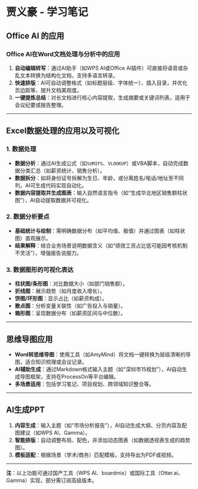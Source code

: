 # 贾义豪 - 学习笔记  

## Office AI 的应用  

### Office AI在Word文档处理与分析中的应用  
1. **自动编辑转写**：通过AI助手（如WPS AI或Office AI插件）可直接将语音或杂乱文本转换为结构化文档，支持多语言转录。  
2. **快速排版**：AI可自动调整格式（如标题层级、字体统一）、插入目录，并优化页边距等，提升文档美观度。  
3. **一键提炼总结**：对长文档进行核心内容提取，生成摘要或关键词列表，适用于会议纪要或报告整理。  

---

## Excel数据处理的应用以及可视化  

### 1. 数据处理  
- **数据分析**：通过AI生成公式（如`SUMIFS`、`VLOOKUP`）或VBA脚本，自动完成数据分类汇总（如薪资统计、销售分析）。  
- **数据拆分**：如将身份证号拆解为生日、年龄，或分离姓名/电话/地址至不同列，AI可生成代码实现自动化。  
- **数据内容提取并生成图表**：输入自然语言指令（如“生成华北地区销售额柱状图”），AI自动提取数据并可视化。  

### 2. 数据分析要点  
- **基础统计与绘制**：需明确数据分布（如平均值、极值）并通过图表（如柱状图）直观展示。  
- **结果解释**：结合业务场景说明数据含义（如“绩效工资占比低可能因考核机制不灵活”），增强报告说服力。  

### 3. 数据图形的可视化表达  
- **柱状图/条形图**：对比数据大小（如部门销售额）。  
- **折线图**：展示趋势（如月度收入增长）。  
- **饼图/环形图**：显示占比（如薪资构成）。  
- **散点图**：分析变量关联性（如广告投入与销量）。  
- **箱形图**：呈现数据分布（如薪资区间与中位数）。  

---

## 思维导图应用  
- **Word转思维导图**：使用工具（如AmyMind）将文档一键转换为层级清晰的导图，适合知识梳理或会议记录。  
- **AI辅助生成**：通过Markdown格式输入主题（如“深圳市15规划”），AI自动生成导图框架，支持在ProcessOn等平台编辑。  
- **多场景适用**：包括学习笔记、项目规划、跨领域知识整合等。  

---

## AI生成PPT  
1. **内容生成**：输入主题（如“市场分析报告”），AI自动生成大纲、分页内容及配图建议（如WPS AI、Gamma）。  
2. **智能排版**：自动调整布局、配色，并添加动态图表（如数据透视表生成的趋势图）。  
3. **模板适配**：根据场景（学术/商务）匹配模板，支持导出为PDF或视频。  

---  
**注**：以上功能可通过国产工具（WPS AI、boardmix）或国际工具（Otter.ai、Gamma）实现，部分需订阅高级版本。